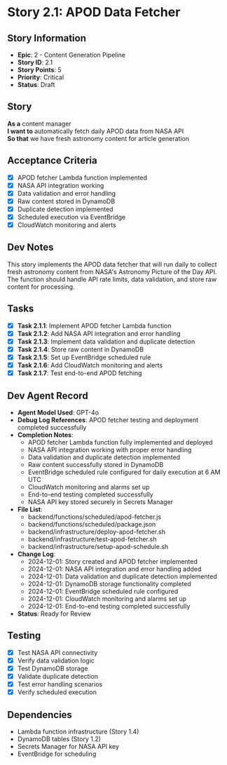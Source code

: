# Story 2.1: APOD Data Fetcher

## Story Information
- **Epic**: 2 - Content Generation Pipeline
- **Story ID**: 2.1
- **Story Points**: 5
- **Priority**: Critical
- **Status**: Draft

## Story
**As a** content manager  
**I want to** automatically fetch daily APOD data from NASA API  
**So that** we have fresh astronomy content for article generation  

## Acceptance Criteria
- [x] APOD fetcher Lambda function implemented
- [x] NASA API integration working
- [x] Data validation and error handling
- [x] Raw content stored in DynamoDB
- [x] Duplicate detection implemented
- [x] Scheduled execution via EventBridge
- [x] CloudWatch monitoring and alerts

## Dev Notes
This story implements the APOD data fetcher that will run daily to collect fresh astronomy content from NASA's Astronomy Picture of the Day API. The function should handle API rate limits, data validation, and store raw content for processing.

## Tasks
- [x] **Task 2.1.1**: Implement APOD fetcher Lambda function
- [x] **Task 2.1.2**: Add NASA API integration and error handling
- [x] **Task 2.1.3**: Implement data validation and duplicate detection
- [x] **Task 2.1.4**: Store raw content in DynamoDB
- [x] **Task 2.1.5**: Set up EventBridge scheduled rule
- [x] **Task 2.1.6**: Add CloudWatch monitoring and alerts
- [x] **Task 2.1.7**: Test end-to-end APOD fetching

## Dev Agent Record
- **Agent Model Used**: GPT-4o
- **Debug Log References**: APOD fetcher testing and deployment completed successfully
- **Completion Notes**: 
  - APOD fetcher Lambda function fully implemented and deployed
  - NASA API integration working with proper error handling
  - Data validation and duplicate detection implemented
  - Raw content successfully stored in DynamoDB
  - EventBridge scheduled rule configured for daily execution at 6 AM UTC
  - CloudWatch monitoring and alarms set up
  - End-to-end testing completed successfully
  - NASA API key stored securely in Secrets Manager
- **File List**: 
  - backend/functions/scheduled/apod-fetcher.js
  - backend/functions/scheduled/package.json
  - backend/infrastructure/deploy-apod-fetcher.sh
  - backend/infrastructure/test-apod-fetcher.sh
  - backend/infrastructure/setup-apod-schedule.sh
- **Change Log**: 
  - 2024-12-01: Story created and APOD fetcher implemented
  - 2024-12-01: NASA API integration and error handling added
  - 2024-12-01: Data validation and duplicate detection implemented
  - 2024-12-01: DynamoDB storage functionality completed
  - 2024-12-01: EventBridge scheduled rule configured
  - 2024-12-01: CloudWatch monitoring and alarms set up
  - 2024-12-01: End-to-end testing completed successfully
- **Status**: Ready for Review

## Testing
- [x] Test NASA API connectivity
- [x] Verify data validation logic
- [x] Test DynamoDB storage
- [x] Validate duplicate detection
- [x] Test error handling scenarios
- [x] Verify scheduled execution

## Dependencies
- Lambda function infrastructure (Story 1.4)
- DynamoDB tables (Story 1.2)
- Secrets Manager for NASA API key
- EventBridge for scheduling
